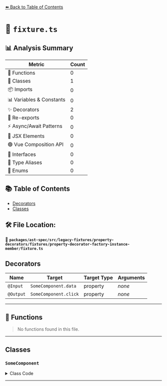 [⬅️ Back to Table of Contents](../../../../../../../index.md)

# 📄 `fixture.ts`

## 📊 Analysis Summary

| Metric | Count |
|--------|-------|
| 🔧 Functions | 0 |
| 🧱 Classes | 1 |
| 📦 Imports | 0 |
| 📊 Variables & Constants | 0 |
| ✨ Decorators | 2 |
| 🔄 Re-exports | 0 |
| ⚡ Async/Await Patterns | 0 |
| 💠 JSX Elements | 0 |
| 🟢 Vue Composition API | 0 |
| 📐 Interfaces | 0 |
| 📑 Type Aliases | 0 |
| 🎯 Enums | 0 |

## 📚 Table of Contents

- [Decorators](#decorators)
- [Classes](#classes)

## 🛠️ File Location:
📂 **`packages/ast-spec/src/legacy-fixtures/property-decorators/fixtures/property-decorator-factory-instance-member/fixture.ts`**

## Decorators

| Name | Target | Target Type | Arguments |
|------|--------|-------------|----------|
| `@Input` | `SomeComponent.data` | property | *none* |
| `@Output` | `SomeComponent.click` | property | *none* |


---

## 🔧 Functions

> No functions found in this file.


---

## Classes

### `SomeComponent`

<details><summary>Class Code</summary>

```ts
class SomeComponent {
  @Input() data;
  @Output()
  click = new EventEmitter();
}
```
</details>


---